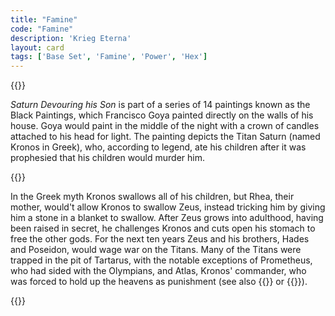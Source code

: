 ```yaml
---
title: "Famine"
code: "Famine"
description: 'Krieg Eterna'
layout: card
tags: ['Base Set', 'Famine', 'Power', 'Hex']
---
```

{{<card-detail-page code="Famine" artwork="Saturn Devouring his Son by Francisco de Goya (1823)" attr="Hesiod" book="The Theogony">}}
<p>
<i>Saturn Devouring his Son</i> is part of a series of 14 paintings known as the Black Paintings, which Francisco Goya painted directly on the walls of his house. Goya would paint in the middle of the night with a crown of candles attached to his head for light. The painting depicts the Titan Saturn (named Kronos in Greek), who, according to legend, ate his children after it was prophesied that his children would murder him. 
</p>
{{<card-detail-image file="kronos.jpg" caption="Saturn by Peter Paul Rubens (1636)">}}
<p>
In the Greek myth Kronos swallows all of his children, but Rhea, their mother, would't allow Kronos to swallow Zeus, instead tricking him by giving him a stone in a blanket to swallow. After Zeus grows into adulthood, having been raised in secret, he challenges Kronos and cuts open his stomach to free the other gods. For the next ten years Zeus and his brothers, Hades and Poseidon, would wage war on the Titans. Many of the Titans were trapped in the pit of Tartarus, with the notable exceptions of Prometheus, who had sided with the Olympians, and Atlas, Kronos' commander, who was forced to hold up the heavens as punishment (see also {{<cardlink name="Omen">}} or {{<cardlink name="Burden">}}).
</p>
{{</card-detail-page>}}